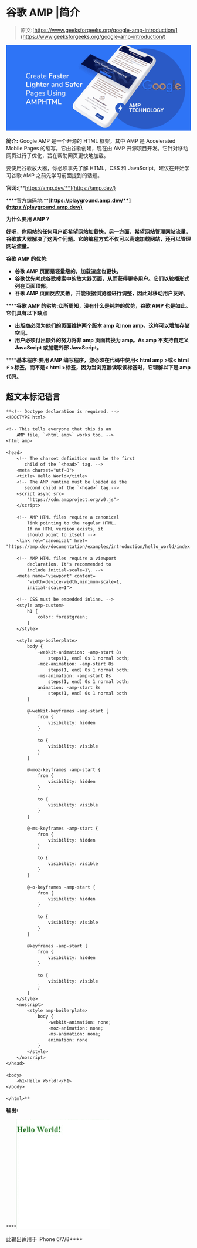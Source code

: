 # 谷歌 AMP |简介

> 原文:[https://www.geeksforgeeks.org/google-amp-introduction/](https://www.geeksforgeeks.org/google-amp-introduction/)

![](img/da896cbc9c91eb6bafeb2ca1d138fca6.png)

**简介:** Google AMP 是一个开源的 HTML 框架，其中 AMP 是 Accelerated Mobile Pages 的缩写。它由谷歌创建，现在由 AMP 开源项目开发。它针对移动网页进行了优化，旨在帮助网页更快地加载。

要使用谷歌放大器，你必须事先了解 HTML，CSS 和 JavaScript。建议在开始学习谷歌 AMP 之前先学习前面提到的话题。

**官网:**[**https://amp.dev/**](https://amp.dev/)

****官方编码地:**[**https://playground.amp.dev/**](https://playground.amp.dev/)**

******为什么要用 AMP？******

****好吧，你网站的任何用户都希望网站加载快，另一方面，希望网站管理网站流量，谷歌放大器解决了这两个问题。它的编程方式不仅可以高速加载网站，还可以管理网站流量。****

******谷歌 AMP 的优势:******

*   ****谷歌 AMP 页面是轻量级的，加载速度也更快。****
*   ****谷歌优先考虑谷歌搜索中的放大器页面，从而获得更多用户。它们以轮播形式列在页面顶部。****
*   ****谷歌 AMP 页面反应灵敏，并能根据浏览器进行调整，因此对移动用户友好。****

******谷歌 AMP 的劣势:**众所周知，没有什么是纯粹的优势，谷歌 AMP 也是如此。它们具有以下缺点****

*   ****出版商必须为他们的页面维护两个版本 amp 和 non amp，这样可以增加存储空间。****
*   ****用户必须付出额外的努力将非 amp 页面转换为 amp。As amp 不支持自定义 JavaScript 或加载外部 JavaScript。****

******基本程序:**要用 AMP 编写程序，您必须在代码中使用< html amp >或< html ⚡ >标签，而不是< html >标签，因为当浏览器读取该标签时，它理解以下是 amp 代码。****

## ****超文本标记语言****

```
**<!-- Doctype declaration is required. -->
<!DOCTYPE html>

<!-- This tells everyone that this is an 
    AMP file, `<html amp>` works too. -->
<html amp>

<head>
    <!-- The charset definition must be the first 
       child of the `<head>` tag. -->
    <meta charset="utf-8">
    <title> Hello World</title>
    <!-- The AMP runtime must be loaded as the
       second child of the `<head>` tag.-->
    <script async src=
        "https://cdn.ampproject.org/v0.js">
    </script>

    <!-- AMP HTML files require a canonical 
        link pointing to the regular HTML. 
        If no HTML version exists, it 
        should point to itself -->
    <link rel="canonical" href=
"https://amp.dev/documentation/examples/introduction/hello_world/index.html">

    <!-- AMP HTML files require a viewport 
        declaration. It's recommended to 
        include initial-scale=1\. -->
    <meta name="viewport" content=
        "width=device-width,minimum-scale=1,
        initial-scale=1">

    <!-- CSS must be embedded inline. -->
    <style amp-custom>
        h1 {
            color: forestgreen;
        }
    </style>

    <style amp-boilerplate>
        body {
            -webkit-animation: -amp-start 8s 
                steps(1, end) 0s 1 normal both;
            -moz-animation: -amp-start 8s 
                steps(1, end) 0s 1 normal both;
            -ms-animation: -amp-start 8s 
                steps(1, end) 0s 1 normal both;
            animation: -amp-start 8s 
                steps(1, end) 0s 1 normal both
        }

        @-webkit-keyframes -amp-start {
            from {
                visibility: hidden
            }

            to {
                visibility: visible
            }
        }

        @-moz-keyframes -amp-start {
            from {
                visibility: hidden
            }

            to {
                visibility: visible
            }
        }

        @-ms-keyframes -amp-start {
            from {
                visibility: hidden
            }

            to {
                visibility: visible
            }
        }

        @-o-keyframes -amp-start {
            from {
                visibility: hidden
            }

            to {
                visibility: visible
            }
        }

        @keyframes -amp-start {
            from {
                visibility: hidden
            }

            to {
                visibility: visible
            }
        }
    </style>
    <noscript>
        <style amp-boilerplate>
            body {
                -webkit-animation: none;
                -moz-animation: none;
                -ms-animation: none;
                animation: none
            }
        </style>
    </noscript>
</head>

<body>
    <h1>Hello World!</h1>
</body>

</html>**
```

******输出:******

****![](img/bb8723d2df912c1029d6dcd65361f5f0.png)

此输出适用于 iPhone 6/7/8****